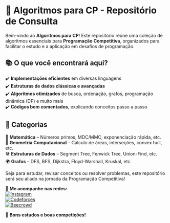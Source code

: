 # 🚀 Algoritmos para CP - Repositório de Consulta  

Bem-vindo ao **Algoritmos para CP**! Este repositório reúne uma coleção de algoritmos essenciais para **Programação Competitiva**, organizados para facilitar o estudo e a aplicação em desafios de programação.  

## 📚 O que você encontrará aqui?  
✔️ **Implementações eficientes** em diversas linguagens  
✔️ **Estruturas de dados clássicas e avançadas**  
✔️ **Algoritmos otimizados** de busca, ordenação, grafos, programação dinâmica (DP) e muito mais  
✔️ **Códigos bem comentados**, explicando conceitos passo a passo  

## 🔎 Categorias  
🔢 **Matemática** – Números primos, MDC/MMC, exponenciação rápida, etc.  
📐 **Geometria Computacional** – Cálculo de áreas, interseções, convex hull, etc.  
🛠 **Estruturas de Dados** – Segment Tree, Fenwick Tree, Union-Find, etc.  
🌍 **Grafos** – DFS, BFS, Dijkstra, Floyd-Warshall, Kruskal, etc.  

Seja para estudar, revisar conceitos ou resolver problemas, este repositório será seu aliado na jornada da Programação Competitiva!  

📌 **Me acompanhe nas redes:**  
[![Instagram](https://img.shields.io/badge/Instagram-E4405F?style=for-the-badge&logo=instagram&logoColor=white)](https://www.instagram.com/math_sara.py/)  
[![Codeforces](https://img.shields.io/badge/Codeforces-1F8ACB?style=for-the-badge&logo=codeforces&logoColor=white)](https://codeforces.com/profile/Matheus2081)  
[![Beecrowd](https://img.shields.io/badge/Beecrowd-9B59B6?style=for-the-badge)](https://judge.beecrowd.com/pt/profile/999543)  

🚀 **Bons estudos e boas competições!**
